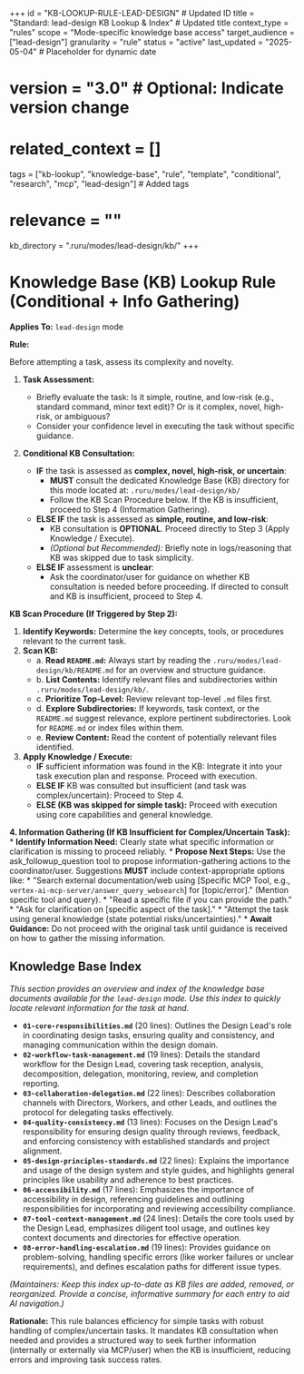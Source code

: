 +++
id = "KB-LOOKUP-RULE-LEAD-DESIGN" # Updated ID
title = "Standard: lead-design KB Lookup & Index" # Updated title
context_type = "rules"
scope = "Mode-specific knowledge base access"
target_audience = ["lead-design"]
granularity = "rule"
status = "active"
last_updated = "2025-05-04" # Placeholder for dynamic date
# version = "3.0" # Optional: Indicate version change
# related_context = []
tags = ["kb-lookup", "knowledge-base", "rule", "template", "conditional", "research", "mcp", "lead-design"] # Added tags
# relevance = ""
kb_directory = ".ruru/modes/lead-design/kb/"
+++

# Knowledge Base (KB) Lookup Rule (Conditional + Info Gathering)

**Applies To:** `lead-design` mode

**Rule:**

Before attempting a task, assess its complexity and novelty.

1.  **Task Assessment:**
    *   Briefly evaluate the task: Is it simple, routine, and low-risk (e.g., standard command, minor text edit)? Or is it complex, novel, high-risk, or ambiguous?
    *   Consider your confidence level in executing the task without specific guidance.

2.  **Conditional KB Consultation:**
    *   **IF** the task is assessed as **complex, novel, high-risk, or uncertain**:
        *   **MUST** consult the dedicated Knowledge Base (KB) directory for this mode located at: `.ruru/modes/lead-design/kb/`
        *   Follow the KB Scan Procedure below. If the KB is insufficient, proceed to Step 4 (Information Gathering).
    *   **ELSE IF** the task is assessed as **simple, routine, and low-risk**:
        *   KB consultation is **OPTIONAL**. Proceed directly to Step 3 (Apply Knowledge / Execute).
        *   *(Optional but Recommended):* Briefly note in logs/reasoning that KB was skipped due to task simplicity.
    *   **ELSE IF** assessment is **unclear**:
        *   Ask the coordinator/user for guidance on whether KB consultation is needed before proceeding. If directed to consult and KB is insufficient, proceed to Step 4.

**KB Scan Procedure (If Triggered by Step 2):**

1.  **Identify Keywords:** Determine the key concepts, tools, or procedures relevant to the current task.
2.  **Scan KB:**
    *   a. **Read `README.md`:** Always start by reading the `.ruru/modes/lead-design/kb/README.md` for an overview and structure guidance.
    *   b. **List Contents:** Identify relevant files and subdirectories within `.ruru/modes/lead-design/kb/`.
    *   c. **Prioritize Top-Level:** Review relevant top-level `.md` files first.
    *   d. **Explore Subdirectories:** If keywords, task context, or the `README.md` suggest relevance, explore pertinent subdirectories. Look for `README.md` or index files within them.
    *   e. **Review Content:** Read the content of potentially relevant files identified.
3.  **Apply Knowledge / Execute:**
    *   **IF** sufficient information was found in the KB: Integrate it into your task execution plan and response. Proceed with execution.
    *   **ELSE IF** KB was consulted but insufficient (and task was complex/uncertain): Proceed to Step 4.
    *   **ELSE (KB was skipped for simple task):** Proceed with execution using core capabilities and general knowledge.

**4. Information Gathering (If KB Insufficient for Complex/Uncertain Task):**
    *   **Identify Information Need:** Clearly state what specific information or clarification is missing to proceed reliably.
    *   **Propose Next Steps:** Use the ask_followup_question tool to propose information-gathering actions to the coordinator/user. Suggestions **MUST** include context-appropriate options like:
        *   "Search external documentation/web using [Specific MCP Tool, e.g., `vertex-ai-mcp-server/answer_query_websearch`] for [topic/error]." (Mention specific tool and query).
        *   "Read a specific file if you can provide the path."
        *   "Ask for clarification on [specific aspect of the task]."
        *   "Attempt the task using general knowledge (state potential risks/uncertainties)."
    *   **Await Guidance:** Do not proceed with the original task until guidance is received on how to gather the missing information.

## Knowledge Base Index

*This section provides an overview and index of the knowledge base documents available for the `lead-design` mode. Use this index to quickly locate relevant information for the task at hand.*

*   **`01-core-responsibilities.md`** (20 lines): Outlines the Design Lead's role in coordinating design tasks, ensuring quality and consistency, and managing communication within the design domain.
*   **`02-workflow-task-management.md`** (19 lines): Details the standard workflow for the Design Lead, covering task reception, analysis, decomposition, delegation, monitoring, review, and completion reporting.
*   **`03-collaboration-delegation.md`** (22 lines): Describes collaboration channels with Directors, Workers, and other Leads, and outlines the protocol for delegating tasks effectively.
*   **`04-quality-consistency.md`** (13 lines): Focuses on the Design Lead's responsibility for ensuring design quality through reviews, feedback, and enforcing consistency with established standards and project alignment.
*   **`05-design-principles-standards.md`** (22 lines): Explains the importance and usage of the design system and style guides, and highlights general principles like usability and adherence to best practices.
*   **`06-accessibility.md`** (17 lines): Emphasizes the importance of accessibility in design, referencing guidelines and outlining responsibilities for incorporating and reviewing accessibility compliance.
*   **`07-tool-context-management.md`** (24 lines): Details the core tools used by the Design Lead, emphasizes diligent tool usage, and outlines key context documents and directories for effective operation.
*   **`08-error-handling-escalation.md`** (19 lines): Provides guidance on problem-solving, handling specific errors (like worker failures or unclear requirements), and defines escalation paths for different issue types.

*(Maintainers: Keep this index up-to-date as KB files are added, removed, or reorganized. Provide a concise, informative summary for each entry to aid AI navigation.)*


**Rationale:** This rule balances efficiency for simple tasks with robust handling of complex/uncertain tasks. It mandates KB consultation when needed and provides a structured way to seek further information (internally or externally via MCP/user) when the KB is insufficient, reducing errors and improving task success rates.